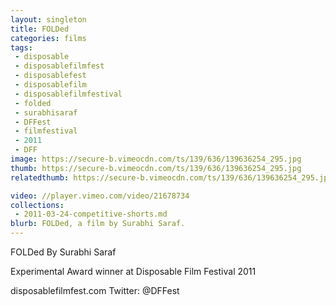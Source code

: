 ```yaml
---
layout: singleton
title: FOLDed
categories: films
tags:
 - disposable
 - disposablefilmfest
 - disposablefest
 - disposablefilm
 - disposablefilmfestival
 - folded
 - surabhisaraf
 - DFFest
 - filmfestival
 - 2011
 - DFF
image: https://secure-b.vimeocdn.com/ts/139/636/139636254_295.jpg
thumb: https://secure-b.vimeocdn.com/ts/139/636/139636254_295.jpg
relatedthumb: https://secure-b.vimeocdn.com/ts/139/636/139636254_295.jpg

video: //player.vimeo.com/video/21678734
collections:
 - 2011-03-24-competitive-shorts.md
blurb: FOLDed, a film by Surabhi Saraf.
---
```


FOLDed
By Surabhi Saraf

Experimental Award winner at Disposable Film Festival 2011

disposablefilmfest.com
Twitter: @DFFest